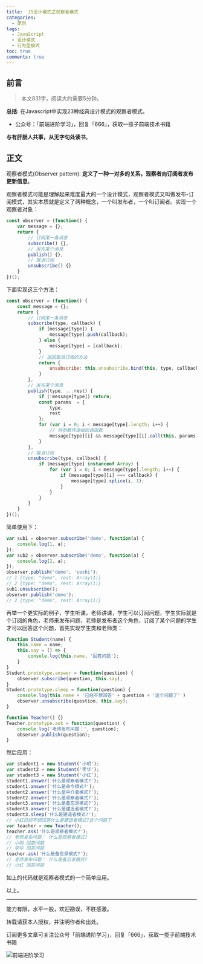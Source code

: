 ```yaml
---
title:  JS设计模式之观察者模式
categories:
  - 原创
tags:
  - JavaScript
  - 设计模式
  - 行为型模式
toc: true
comments: true
---
```


## 前言

> 本文831字，阅读大约需要5分钟。

**总括:** 在Javascript中实现23种经典设计模式的观察者模式。

- 公众号：「前端进阶学习」，回复「666」，获取一揽子前端技术书籍

**与有肝胆人共事，从无字句处读书**。

<!-- more -->

## 正文

观察者模式(Observer pattern):   **定义了一种一对多的关系，观察者向订阅者发布更新信息**。

观察者模式可能是理解起来难度最大的一个设计模式，观察者模式又叫做发布-订阅模式，其实本质就是定义了两种概念，一个叫发布者，一个叫订阅者。实现一个观察者对象：

```js
const observer = (function() {
    var message = {};
    return {
        // 订阅某一条消息
        subscribe() {},
        // 发布某个消息
        publish() {},
        // 取消订阅
        unsubscribe() {}
    }
})();
```

下面实现这三个方法：

```js
const observer = (function() {
    const message = {};
    return {
        // 订阅某一条消息
        subscribe(type, callback) {
            if (message[type]) {
                message[type].push(callback);
            } else {
                message[type] = [callback];
            }
            // 返回取消订阅的方法
            return {
                unsubscribe: this.unsubscribe.bind(this, type, callback)
            }
        },
        // 发布某个消息
        publish(type, ...rest) {
            if (!message[type]) return;
            const params  = {
                type,
                rest
            };
            for (var i = 0; i < message[type].length; i++) {
              	// 将参数传递给回调函数
                message[type][i] && message[type][i].call(this, params);
            }
        },
        // 取消订阅
        unsubscribe(type, callback) {
            if (message[type] instanceof Array) {
                for (var i = 0; i < message[type].length; i++) {
                    if (message[type][i] === callback) {
                        message[type].splice(i, 1);
                    }
                }
            }
        }
    }
})();
```

简单使用下：

```js
var sub1 = observer.subscribe('demo', function(a) {
    console.log(1, a);
});
var sub2 = observer.subscribe('demo', function(a) {
    console.log(2, a);
});
observer.publish('demo', 'ceshi'); 
// 1 {type: "demo", rest: Array(1)}
// 2 {type: "demo", rest: Array(1)}
sub1.unsubscribe();
observer.publish('demo');
// 2 {type: "demo", rest: Array(1)}
```

再举一个更实际的例子，学生听课，老师讲课，学生可以订阅问题，学生实际就是个订阅的角色，老师来发布问题，老师是发布者这个角色，订阅了某个问题的学生才可以回答这个问题，首先实现学生类和老师类：

```js
function Student(name) {
    this.name = name;
    this.say = () => {
        console.log(this.name, '回答问题');
    }
}
Student.prototype.answer = function(question) {
    observer.subscribe(question, this.say);
}
Student.prototype.sleep = function(question) {
    console.log(this.name + '已经不想回答' + question + '这个问题了' )
    observer.unsubscribe(question, this.say);
}

function Teacher() {}
Teacher.prototype.ask = function(question) {
    console.log('老师发布问题：', question);
    observer.publish(question);
}
```

然后应用：

```js
var student1 = new Student('小明');
var student2 = new Student('李华');
var student3 = new Student('小红');
student1.answer('什么是观察者模式?');
student1.answer('什么是命令模式?');
student2.answer('什么是中介者模式?');
student2.answer('什么是观察者模式?');
student3.answer('什么是备忘录模式?');
student3.answer('什么是建造者模式?');
student3.sleep('什么是建造者模式?');
// 小红已经不想回答什么是建造者模式?这个问题了
var teacher = new Teacher();
teacher.ask('什么是观察者模式?');
// 老师发布问题： 什么是观察者模式?
// 小明 回答问题
// 李华 回答问题
teacher.ask('什么是备忘录模式?');
// 老师发布问题： 什么是备忘录模式?
// 小红 回答问题
```

如上的代码就是观察者模式的一个简单应用。

以上。

---

能力有限，水平一般，欢迎勘误，不胜感激。

转载请获本人授权，并注明作者和出处。

订阅更多文章可关注公众号「前端进阶学习」，回复「666」，获取一揽子前端技术书籍

![前端进阶学习](https://image.damonare.cn/qianduanjinjie.png)